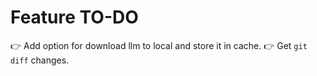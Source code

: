 Feature TO-DO
=============

👉 Add option for download llm to local and store it in cache.
👉 Get `git diff` changes.
